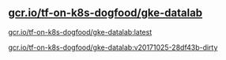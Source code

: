 
[gcr.io/tf-on-k8s-dogfood/gke-datalab](https://hub.docker.com/r/anjia0532/tf-on-k8s-dogfood.gke-datalab/tags/)
-----


[gcr.io/tf-on-k8s-dogfood/gke-datalab:latest](https://hub.docker.com/r/anjia0532/tf-on-k8s-dogfood.gke-datalab/tags/)


[gcr.io/tf-on-k8s-dogfood/gke-datalab:v20171025-28df43b-dirty](https://hub.docker.com/r/anjia0532/tf-on-k8s-dogfood.gke-datalab/tags/)


